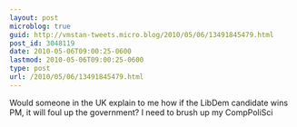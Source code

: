 ```yaml
---
layout: post
microblog: true
guid: http://vmstan-tweets.micro.blog/2010/05/06/13491845479.html
post_id: 3048119
date: 2010-05-06T09:00:25-0600
lastmod: 2010-05-06T09:00:25-0600
type: post
url: /2010/05/06/13491845479.html
---
```

Would someone in the UK explain to me how if the LibDem candidate wins PM, it will foul up the government? I need to brush up my CompPoliSci

